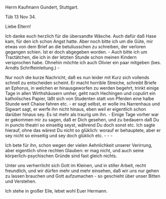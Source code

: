 Herrn Kaufmann Gundert, Stuttgart.

 Tüb 13 Nov 34.

Liebe Eltern!

Ich danke euch herzlich für die übersandte Wäsche. Auch dafür daß Hase kam, für den ich schon Angst hatte. Aber noch bitte ich um die Güte, mir etwas von dem Brief an die betuliusschen zu schreiben, der verloren gegangen schien. Ist er doch abgegeben worden. - Auch bitte ich um Tractätchen, die ich in der letzten Stunde schon meinen Kindern versprochen habe. Ohnehin möchte ich auch Olivier ein paar mitgeben (bes. Arndts Schrifteinleitung.) -

Nur noch die kurze Nachricht, daß es nun leider mit Kurz sich vollends schnell zu entscheiden scheint. Er macht horrible Streiche, schreibt Briefe an Ephorus, in welchen er hinausgeworfen zu werden begehrt, trinkt einige Tage in allen Wirthshäusern umher, geht nach Hechingen und copulirt ein katholisches Papier, läßt sich von Studenten statt von Pferden eine halbe Stunde weit Chaise fahren etc. - er sagt selbst, er wolle ins Narrenhaus und Sigwart sagt, er werfe ihn nicht hinaus, eben weil er eigentlich schon darüber hinaus sey. Es ist mehr als traurig um ihn. - Einige Tage vorher war er gekommen mir zu sagen, daß er Dich gesehen, und zu bedauern daß Du in puncto theatri so einseitig seyst, während Du doch sonst etc. Ich sagte hierauf, ohne das wärest Du nicht so glüklich: worauf er behauptete, aber er sey nicht so einseitig und sey doch glüklich etc. - - -

Ich bete für ihn, schon wegen der vielen Aehnlichkeit unserer Verirrung, aber eigentlich ohne rechten Glauben: er mag nicht, und auch seine körperlich-psychischen Gründe sind fast gleich nichts.

Unter uns verherrlicht sich Gott im Kleinen, und in stiller Arbeit, recht freundlich, und wir dürfen mehr und mehr einsehen, daß wir uns nur gehen zu lassen brauchen und Gott aufzumachen - so geschieht über unser Bitten und Verstehen.

Ich stehe in großer Eile, lebet wohl
 Euer Hermann.

